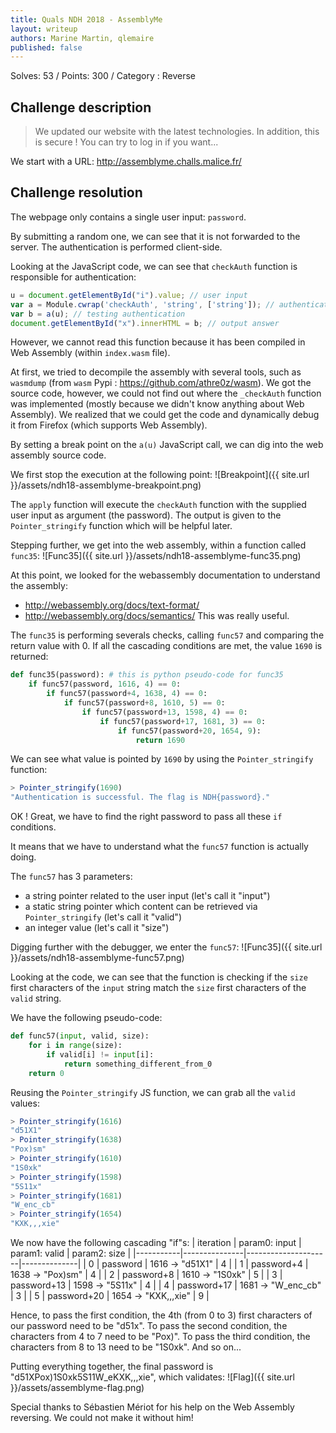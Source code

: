 ```yaml
---
title: Quals NDH 2018 - AssemblyMe
layout: writeup
authors: Marine Martin, qlemaire
published: false
---
```

Solves: 53 / Points: 300 / Category : Reverse

## Challenge description
> We updated our website with the latest technologies. In addition, this is secure ! You can try to log in if you want...

We start with a URL: http://assemblyme.challs.malice.fr/ 

## Challenge resolution
The webpage only contains a single user input: `password`.

By submitting a random one, we can see that it is not forwarded to the server. The authentication is performed client-side.

Looking at the JavaScript code, we can see that `checkAuth` function is responsible for authentication:
```js
u = document.getElementById("i").value; // user input
var a = Module.cwrap('checkAuth', 'string', ['string']); // authentication function
var b = a(u); // testing authentication
document.getElementById("x").innerHTML = b; // output answer
```
However, we cannot read this function because it has been compiled in Web Assembly (within `index.wasm` file).

At first, we tried to decompile the assembly with several tools, such as `wasmdump` (from `wasm` Pypi : https://github.com/athre0z/wasm). We got the source code, however, we could not find out where the `_checkAuth` function was implemented (mostly because we didn't know anything about Web Assembly). We realized that we could get the code and dynamically debug it from Firefox (which supports Web Assembly).

By setting a break point on the `a(u)` JavaScript call, we can dig into the web assembly source code.

We first stop the execution at the following point:
![Breakpoint]({{ site.url }}/assets/ndh18-assemblyme-breakpoint.png)

The `apply` function will execute the `checkAuth` function with the supplied user input as argument (the password). The output is given to the `Pointer_stringify` function which will be helpful later.

Stepping further, we get into the web assembly, within a function called `func35`:
![Func35]({{ site.url }}/assets/ndh18-assemblyme-func35.png)

At this point, we looked for the webassembly documentation to understand the assembly:
- http://webassembly.org/docs/text-format/
- http://webassembly.org/docs/semantics/
This was really useful.

The `func35` is performing severals checks, calling `func57` and comparing the return value with 0. If all the cascading conditions are met, the value `1690` is returned:
```python
def func35(password): # this is python pseudo-code for func35
    if func57(password, 1616, 4) == 0:
        if func57(password+4, 1638, 4) == 0:
            if func57(password+8, 1610, 5) == 0:
                if func57(password+13, 1598, 4) == 0:
                    if func57(password+17, 1681, 3) == 0:
                        if func57(password+20, 1654, 9):
                            return 1690
```

We can see what value is pointed by `1690` by using the `Pointer_stringify` function:
```js
> Pointer_stringify(1690)
"Authentication is successful. The flag is NDH{password}."
```

OK ! Great, we have to find the right password to pass all these `if` conditions.

It means that we have to understand what the `func57` function is actually doing.

The `func57` has 3 parameters:
- a string pointer related to the user input (let's call it "input")
- a static string pointer which content can be retrieved via `Pointer_stringify` (let's call it "valid")
- an integer value (let's call it "size")

Digging further with the debugger, we enter the `func57`:
![Func35]({{ site.url }}/assets/ndh18-assemblyme-func57.png)

Looking at the code, we can see that the function is checking if the `size` first characters of the `input` string match the `size` first characters of the `valid` string.

We have the following pseudo-code:
```python
def func57(input, valid, size):
    for i in range(size):
        if valid[i] != input[i]:
            return something_different_from_0
    return 0
```

Reusing the `Pointer_stringify` JS function, we can grab all the `valid` values:
```js
> Pointer_stringify(1616) 
"d51X1"
> Pointer_stringify(1638)
"Pox)sm"
> Pointer_stringify(1610)
"1S0xk"
> Pointer_stringify(1598)
"5S11x"
> Pointer_stringify(1681)
"W_enc_cb"
> Pointer_stringify(1654)
"KXK,,,xie"
```

We now have the following cascading "if"s:
| iteration | param0: input | param1: valid       | param2: size |
|-----------|---------------|---------------------|--------------|
|     0     | password      | 1616 -> "d51X1"     |       4      | 
|     1     | password+4    | 1638 -> "Pox)sm"    |       4      | 
|     2     | password+8    | 1610 -> "1S0xk"     |       5      |
|     3     | password+13   | 1598 -> "5S11x"     |       4      |
|     4     | password+17   | 1681 -> "W_enc_cb"  |       3      |
|     5     | password+20   | 1654 -> "KXK,,,xie" |       9      |

Hence, to pass the first condition, the 4th (from 0 to 3) first characters of our password need to be "d51x".
To pass the second condition, the characters from 4 to 7 need to be "Pox)".
To pass the third condition, the characters from 8 to 13 need to be "1S0xk".
And so on...

Putting everything together, the final password is "d51XPox)1S0xk5S11W_eKXK,,,xie", which validates:
![Flag]({{ site.url }}/assets/assemblyme-flag.png)

Special thanks to Sébastien Mériot for his help on the Web Assembly reversing. We could not make it without him!
